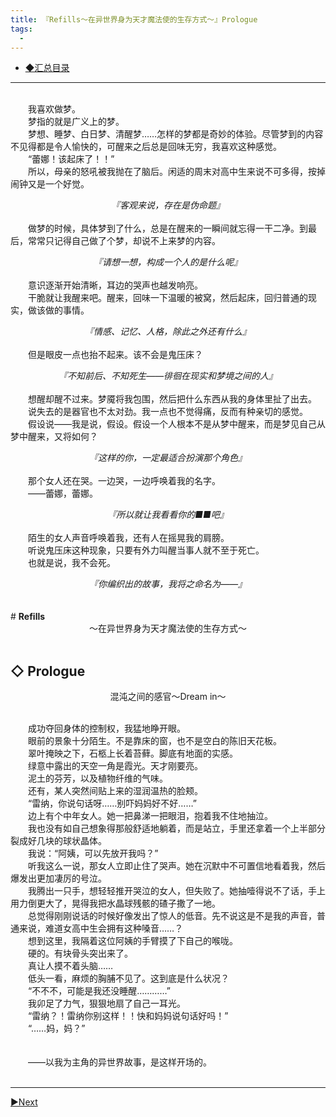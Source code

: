 ```yaml
---
title: 『Refills～在异世界身为天才魔法使的生存方式～』Prologue
tags:
  -
---
```


 - [◆汇总目录](https://luciasnote.space/_posts/2020-11-14-Refills%E6%B1%87%E6%80%BB%E9%A1%B5/)
 

---
<p style="text-indent:2em">
<br>&emsp;&emsp;我喜欢做梦。
<br>&emsp;&emsp;梦指的就是广义上的梦。
<br>&emsp;&emsp;梦想、睡梦、白日梦、清醒梦……怎样的梦都是奇妙的体验。尽管梦到的内容不见得都是令人愉快的，可醒来之后总是回味无穷，我喜欢这种感觉。
<br>&emsp;&emsp;“蕾娜！该起床了！！”
<br>&emsp;&emsp;所以，母亲的怒吼被我抛在了脑后。闲适的周末对高中生来说不可多得，按掉闹钟又是一个好觉。</p><i><center>『客观来说，存在是伪命题』</center></i>
<br>&emsp;&emsp;做梦的时候，具体梦到了什么，总是在醒来的一瞬间就忘得一干二净。到最后，常常只记得自己做了个梦，却说不上来梦的内容。

<i><center>『请想一想，构成一个人的是什么呢』</center></i>
<br>&emsp;&emsp;意识逐渐开始清晰，耳边的哭声也越发响亮。
<br>&emsp;&emsp;干脆就让我醒来吧。醒来，回味一下温暖的被窝，然后起床，回归普通的现实，做该做的事情。

<i><center>『情感、记忆、人格，除此之外还有什么』</center></i>
<br>&emsp;&emsp;但是眼皮一点也抬不起来。该不会是鬼压床？

<i><center>『不知前后、不知死生——徘徊在现实和梦境之间的人』</center></i>
<br>&emsp;&emsp;想醒却醒不过来。梦魇将我包围，然后把什么东西从我的身体里扯了出去。
<br>&emsp;&emsp;说失去的是器官也不太对劲。我一点也不觉得痛，反而有种亲切的感觉。
<br>&emsp;&emsp;假设说——我是说，假设。假设一个人根本不是从梦中醒来，而是梦见自己从梦中醒来，又将如何？

<i><center>『这样的你，一定最适合扮演那个角色』</center></i>
<br>&emsp;&emsp;那个女人还在哭。一边哭，一边呼唤着我的名字。
<br>&emsp;&emsp;——蕾娜，蕾娜。

<i><center>『所以就让我看看你的■■吧』</center></i>
<br>&emsp;&emsp;陌生的女人声音呼唤着我，还有人在摇晃我的肩膀。
<br>&emsp;&emsp;听说鬼压床这种现象，只要有外力叫醒当事人就不至于死亡。
<br>&emsp;&emsp;也就是说，我不会死。

<center><i>『你编织出的故事，我将之命名为——』</i></center><br>
<br>
# <b>Refills</b>
<center>～在异世界身为天才魔法使的生存方式～</center>

<br>

## <b>◇ Prologue</b>
<center>混沌之间的感官～Dream in～</center>

<br>&emsp;&emsp;成功夺回身体的控制权，我猛地睁开眼。
<br>&emsp;&emsp;眼前的景象十分陌生。不是靠床的窗，也不是空白的陈旧天花板。
<br>&emsp;&emsp;翠叶掩映之下，石柩上长着苔藓。脚底有地面的实感。
<br>&emsp;&emsp;绿意中露出的天空一角是霞光。天才刚要亮。
<br>&emsp;&emsp;泥土的芬芳，以及植物纤维的气味。
<br>&emsp;&emsp;还有，某人突然间贴上来的湿润温热的脸颊。
<br>&emsp;&emsp;“雷纳，你说句话呀……别吓妈妈好不好……”
<br>&emsp;&emsp;边上有个中年女人。她一把鼻涕一把眼泪，抱着我不住地抽泣。
<br>&emsp;&emsp;我也没有如自己想象得那般舒适地躺着，而是站立，手里还拿着一个上半部分裂成好几块的球状晶体。
<br>&emsp;&emsp;我说：“阿姨，可以先放开我吗？”
<br>&emsp;&emsp;听我这么一说，那女人立即止住了哭声。她在沉默中不可置信地看着我，然后爆发出更加凄厉的号泣。
<br>&emsp;&emsp;我腾出一只手，想轻轻推开哭泣的女人，但失败了。她抽噎得说不了话，手上用力倒更大了，晃得我把水晶球残骸的碴子撒了一地。
<br>&emsp;&emsp;总觉得刚刚说话的时候好像发出了惊人的低音。先不说这是不是我的声音，普通来说，难道女高中生会拥有这种嗓音……？
<br>&emsp;&emsp;想到这里，我隔着这位阿姨的手臂摸了下自己的喉咙。
<br>&emsp;&emsp;硬的。有块骨头突出来了。
<br>&emsp;&emsp;真让人摸不着头脑……
<br>&emsp;&emsp;低头一看，麻烦的胸脯不见了。这到底是什么状况？
<br>&emsp;&emsp;“不不不，可能是我还没睡醒…………”
<br>&emsp;&emsp;我卯足了力气，狠狠地扇了自己一耳光。
<br>&emsp;&emsp;“雷纳？！雷纳你别这样！！快和妈妈说句话好吗！”
<br>&emsp;&emsp;“……妈，妈？”
<br>&emsp;&emsp;
<br>&emsp;&emsp;
<br>&emsp;&emsp;——以我为主角的异世界故事，是这样开场的。
<br>&emsp;&emsp;

---

[▶Next](https://luciasnote.space/_posts/2020-11-14-refillsCH1/)
